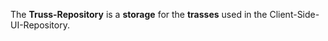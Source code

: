 The **Truss-Repository** is a **storage** for the **trasses** used in the Client-Side-UI-Repository.
